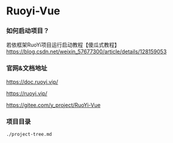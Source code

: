 # Ruoyi-Vue

### 如何启动项目？
若依框架RuoYi项目运行启动教程【傻瓜式教程】
https://blog.csdn.net/weixin_57677300/article/details/128159053

### 官网&文档地址
https://doc.ruoyi.vip/

https://ruoyi.vip/

https://gitee.com/y_project/RuoYi-Vue

### 项目目录
```
./project-tree.md
```
